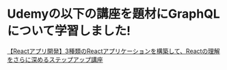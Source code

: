 # Udemyの以下の講座を題材にGraphQLについて学習しました!
[【Reactアプリ開発】3種類のReactアプリケーションを構築して、Reactの理解をさらに深めるステップアップ講座
](https://www.udemy.com/course/react-3project-app-udemy/)
